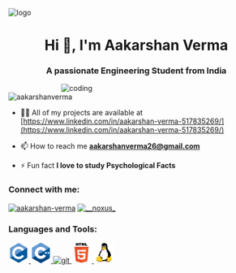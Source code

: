 ![logo](https://github.com/AakarshanVerma/AakarshanVerma/blob/main/Blue%20Yellow%20Futuristic%20Virtual%20Technology%20Blog%20Banner.png)
<h1 align="center">Hi 👋, I'm Aakarshan Verma</h1>
<h3 align="center">A passionate Engineering Student from India</h3>

<img align="right" alt="coding" width="400" src="https://user-images.githubusercontent.com/55389276/140866485-8fb1c876-9a8f-4d6a-98dc-08c4981eaf70.gif">

<p align="left"> <img src="https://komarev.com/ghpvc/?username=aakarshanverma&label=Profile%20views&color=0e75b6&style=flat" alt="aakarshanverma" /> </p>

- 👨‍💻 All of my projects are available at [https://www.linkedin.com/in/aakarshan-verma-517835269/](https://www.linkedin.com/in/aakarshan-verma-517835269/)

- 📫 How to reach me **aakarshanverma26@gmail.com**

- ⚡ Fun fact **I love to study Psychological Facts**

<h3 align="left">Connect with me:</h3>
<p align="left">
<a href="https://linkedin.com/in/aakarshan-verma" target="blank"><img align="center" src="https://raw.githubusercontent.com/rahuldkjain/github-profile-readme-generator/master/src/images/icons/Social/linked-in-alt.svg" alt="aakarshan-verma" height="30" width="40" /></a>
<a href="https://instagram.com/__noxus_" target="blank"><img align="center" src="https://raw.githubusercontent.com/rahuldkjain/github-profile-readme-generator/master/src/images/icons/Social/instagram.svg" alt="__noxus_" height="30" width="40" /></a>
</p>

<h3 align="left">Languages and Tools:</h3>
<p align="left"> <a href="https://www.cprogramming.com/" target="_blank" rel="noreferrer"> <img src="https://raw.githubusercontent.com/devicons/devicon/master/icons/c/c-original.svg" alt="c" width="40" height="40"/> </a> <a href="https://www.w3schools.com/cpp/" target="_blank" rel="noreferrer"> <img src="https://raw.githubusercontent.com/devicons/devicon/master/icons/cplusplus/cplusplus-original.svg" alt="cplusplus" width="40" height="40"/> </a> <a href="https://git-scm.com/" target="_blank" rel="noreferrer"> <img src="https://www.vectorlogo.zone/logos/git-scm/git-scm-icon.svg" alt="git" width="40" height="40"/> </a> <a href="https://www.w3.org/html/" target="_blank" rel="noreferrer"> <img src="https://raw.githubusercontent.com/devicons/devicon/master/icons/html5/html5-original-wordmark.svg" alt="html5" width="40" height="40"/> </a> <a href="https://www.linux.org/" target="_blank" rel="noreferrer"> <img src="https://raw.githubusercontent.com/devicons/devicon/master/icons/linux/linux-original.svg" alt="linux" width="40" height="40"/> </a> </p>
